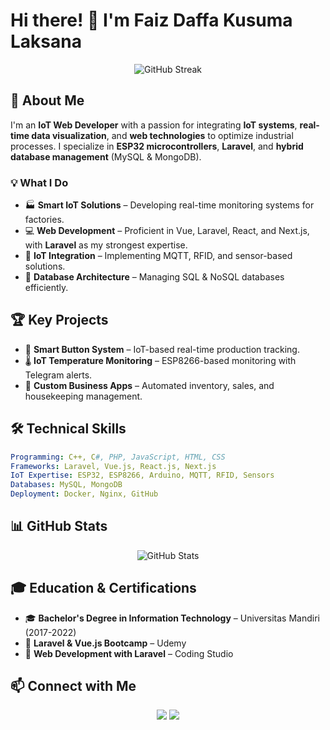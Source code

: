 # Hi there! 👋 I'm Faiz Daffa Kusuma Laksana

<p align="center">
  <img src="https://github-readme-streak-stats.herokuapp.com/?user=faizdaffa12&theme=radical" alt="GitHub Streak" />
</p>

## 🚀 About Me
I'm an **IoT Web Developer** with a passion for integrating **IoT systems**, **real-time data visualization**, and **web technologies** to optimize industrial processes. I specialize in **ESP32 microcontrollers**, **Laravel**, and **hybrid database management** (MySQL & MongoDB).

### 💡 What I Do
- 🏭 **Smart IoT Solutions** – Developing real-time monitoring systems for factories.
- 💻 **Web Development** – Proficient in Vue, Laravel, React, and Next.js, with **Laravel** as my strongest expertise.
- 📡 **IoT Integration** – Implementing MQTT, RFID, and sensor-based solutions.
- 🔧 **Database Architecture** – Managing SQL & NoSQL databases efficiently.

## 🏆 Key Projects
- 🚀 **Smart Button System** – IoT-based real-time production tracking.
- 🌡️ **IoT Temperature Monitoring** – ESP8266-based monitoring with Telegram alerts.
- 🏨 **Custom Business Apps** – Automated inventory, sales, and housekeeping management.

## 🛠️ Technical Skills
```yaml
Programming: C++, C#, PHP, JavaScript, HTML, CSS
Frameworks: Laravel, Vue.js, React.js, Next.js
IoT Expertise: ESP32, ESP8266, Arduino, MQTT, RFID, Sensors
Databases: MySQL, MongoDB
Deployment: Docker, Nginx, GitHub
```

## 📊 GitHub Stats
<p align="center">
  <img src="https://github-readme-stats.vercel.app/api?username=faizdaffa12&show_icons=true&theme=radical" alt="GitHub Stats" />
</p>

## 🎓 Education & Certifications
- 🎓 **Bachelor's Degree in Information Technology** – Universitas Mandiri (2017-2022)
- 🏅 **Laravel & Vue.js Bootcamp** – Udemy
- 🏅 **Web Development with Laravel** – Coding Studio

## 📫 Connect with Me
<p align="center">
  <a href="https://linkedin.com/in/faiz-daffa-kusuma-laksana-89018b181"><img src="https://img.shields.io/badge/LinkedIn-blue?style=for-the-badge&logo=linkedin" /></a>
  <a href="mailto:fdaffa12@gmail.com"><img src="https://img.shields.io/badge/Email-red?style=for-the-badge&logo=gmail" /></a>
</p>
